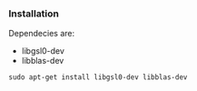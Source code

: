 ### Installation
Dependecies are:
* libgsl0-dev
* libblas-dev

`sudo apt-get install libgsl0-dev libblas-dev` 
